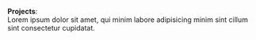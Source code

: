 **Projects**:  
Lorem ipsum dolor sit amet, qui minim labore adipisicing minim sint cillum sint consectetur cupidatat.  

